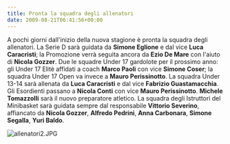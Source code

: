 ```yaml
---
title: Pronta la squadra degli allenatori
date: 2009-08-21T06:41:56+00:00
---
```

A pochi giorni dall'inizio della nuova stagione è pronta la squadra degli allenatori. La Serie D sarà guidata da **Simone Eglione** e dal vice **Luca Caracristi**; la Promozione verrà seguita ancora da **Ezio De Mare** con l'aiuto di **Nicola Gozzer**. Due le squadre Under 17 gardolote per il prossimo anno: gli Under 17 Elitè affidati a coach **Marco Paoli** con vice **Simone Coser**; la squadra Under 17 Open va invece a **Mauro Perissinotto**. La squadra Under 13-14 sarà allenata da **Luca Caracristi** e dal vice **Fabrizio Guastamacchia**. Gli Esordienti passano a **Nicola Conti** con vice **Mauro Perissinotto**. **Michele Tomazzolli** sarà il nuovo preparatore atletico. La squadra degli Istruttori del Minibasket sarà guidata sempre dal responsabile **Vittorio Severino**, affiancato da **Nicola Gozzer**, **Alfredo Pedrini**, **Anna Carbonara**, **Simone Segalla**, **Yuri Baldo**.

![allenatori2.JPG](http://www.basketgardolo.it/wp-content/uploads/2009/08/allenatori2.JPG)